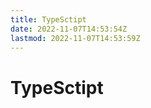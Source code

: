 ```yaml
---
title: TypeSctipt
date: 2022-11-07T14:53:54Z
lastmod: 2022-11-07T14:53:59Z
---
```


# TypeSctipt

‍
